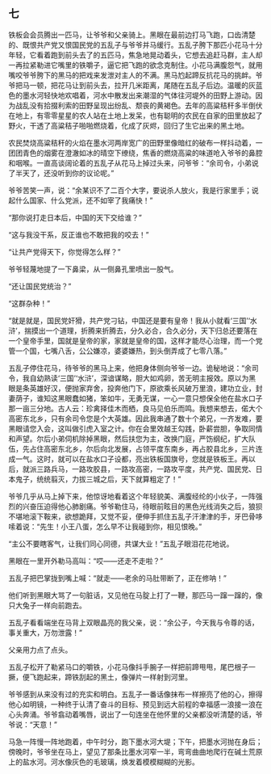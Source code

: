    

## 七

铁板会会员腾出一匹马，让爷爷和父亲骑上。黑眼在最前边打马飞跑，口齿清楚的、既恨共产党又恨国民党的五乱子与爷爷并马缓行。五乱子胯下那匹小花马十分年轻，它看着跑到前头去了的五匹马，焦急地晃动着头，它想去追赶马群，主人却一再拉紧勒进它嘴里的铁嚼子，逼它把飞跑的欲念克制住。小花马满腹怨气，就用嘴咬爷爷胯下的黑马的把戏来发泄对主人的不满。黑马尥起蹄反抗花马的挑衅。爷爷把马一顿，把花马让到前头去，拉开几米距离，尾随在五乱子后边。温暖的灰蓝色的墨水河轻快地欢唱着，河水中散发出来潮湿的气体往河堤外的田野上游动。因为战乱没有拾掇利索的田野呈现出纷乱、颓丧的黄褐色。去年的高粱秸秆多半倒伏在地上，有零零星星的农人站在土地上发呆，也有聪明的农民在自家的田里放起了野火，干透了高粱秸子啪啪燃烧着，化成了灰烬，回归了生它出来的黑土地。

农民焚烧高粱秸秆的火焰在墨水河两岸宽广的田野里像暗红的破布一样抖动着，一团团青色的烟雾在澄澈如冰的晴空下缭绕，焦香的燃烧高粱的味道呛入爷爷的鼻腔和咽喉。一直高谈阔论着的五乱子从花马上掉过头来，问爷爷：“余司令，小弟说了半天了，还没听到你的议论呢。”

爷爷苦笑一声，说：“余某识不了二百个大字，要说杀人放火，我是行家里手；说起什么国家、什么党派，还不如宰了我痛快！”

“那你说打走日本后，中国的天下交给谁？”

“这与我没干系，反正谁也不敢把我的咬去！”

“让共产党得天下，你觉得怎么样？”

爷爷轻蔑地提了一下鼻梁，从一侧鼻孔里喷出一股气。

“还让国民党统治？”

“这群杂种！”

“就是就是，国民党奸猾，共产党刁钻，中国还是要有皇帝！我从小就看‘三国’‘水浒’，揣摸出一个道理，折腾来折腾去，分久必合，合久必分，天下归总还要落在一个皇帝手里，国就是皇帝的家，家就是皇帝的国，这样才能尽心治理，而一个党管一个国，七嘴八舌，公公嫌凉，婆婆嫌热，到头倒弄成了七零八落。”

五乱子停住花马，待爷爷的黑马上来，他把身体侧向爷爷一边。诡秘地说：“余司令，我自幼熟读‘三国’‘水浒’，深谙谋略，胆大如鸡卵，苦无明主报效。原以为黑眼是条英雄好汉，便抛家弃舍，投奔他门下，原欲乘长风破万里浪，建功立业，封妻荫子，谁知这黑眼蠢如猪，笨如牛，无勇无谋，一心一意只想保全他在盐水口子那一亩三分地。古人云：珍禽择佳木而栖，良马见伯乐而鸣。我想来想去，偌大个高密东北乡，只有余司令您是个大英雄。因此我串通了数十个弟兄，一齐发难，要黑眼请您入会，这叫做引虎入室之计。你在会里效越王勾践，卧薪尝胆，争取同情和声望。尔后小弟伺机除掉黑眼，然后扶您为主，改换门庭，严饬纲纪，扩大队伍，先占住高密东北乡，尔后向北发展，占领平度东南乡，再占胶县北乡，三片连成一气。这时，就可以在盐水口子设都，亮出铁板国旗号，您就是铁板王。再以后，就派三路兵马，一路攻胶县，一路攻高密，一路攻平度，共产党、国民党、日本鬼子，统统翦灭，力拔三城之后，天下就算粗定了！”

爷爷几乎从马上掉下来，他惊讶地看着这个年轻貌美、满腹经纶的小伙子，一阵强烈的兴奋压迫得他心肺剧痛。爷爷勒住马，待眼前眩目的黑色光线消失之后，狼狈不堪地滚下鞍来，欲想跪拜，又觉不妥，便伸手抓住五乱子汗津津的手，牙巴骨哆嗦着说：“先生！小王八蛋，怎么早不让我碰到你，相见恨晚。”

“主公不要瞎客气，让我们同心同德，共谋大业！”五乱子眼泪花花地说。

黑眼在一里开外勒马高叫：“哎——还走不走啦？”

五乱子把巴掌拢到嘴上喊：“就走——老余的马肚带断了，正在修呐！”

他们听到黑眼大骂了一句脏话，又见他在马腚上打了一鞭，那匹马一蹿一蹿的，像只大兔子一样向前跑去。

五乱子看看端坐在马背上双眼晶亮的我父亲，说：“余公子，今天我与令尊的话，事关重大，万勿泄露！”

父亲用力点了点头。

五乱子松开了勒紧马口的嚼铁，小花马像抖手腕子一样把前蹄甩甩，尾巴根子一撅，便飞跑起来，蹄铁刮起的黑土，像弹片一样射到河里。

爷爷感到从来没有过的充实和明白。五乱子一番话像抹布一样擦亮了他的心，擦得他心如明镜，一种终于认清了奋斗的目标、预见到远大前程的幸福感一浪接一浪在心头奔涌。爷爷翕动着嘴唇，说出了一句连坐在他怀里的父亲都没听清楚的话，爷爷说：“天意！”

马急一阵慢一阵地跑着，中午时分，跑下墨水河大堤；下午，把墨水河抛在身后；傍晚时，爷爷坐在马上，望见了那条比墨水河窄一半，弯弯曲曲地爬行在碱土荒原上的盐水河。河水像灰色的毛玻璃，焕发着模模糊糊的光影。